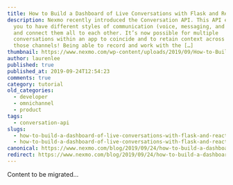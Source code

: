 ```yaml
---
title: How to Build a Dashboard of Live Conversations with Flask and React
description: Nexmo recently introduced the Conversation API. This API enables
  you to have different styles of communication (voice, messaging, and video)
  and connect them all to each other. It’s now possible for multiple
  conversations within an app to coincide and to retain context across all of
  those channels! Being able to record and work with the […]
thumbnail: https://www.nexmo.com/wp-content/uploads/2019/09/How-to-Build-a-Dashboard-of-Live-Conversations-with-Flask-and-React-2.png
author: laurenlee
published: true
published_at: 2019-09-24T12:54:23
comments: true
category: tutorial
old_categories:
  - developer
  - omnichannel
  - product
tags:
  - conversation-api
slugs:
  - how-to-build-a-dashboard-of-live-conversations-with-flask-and-react-dr
  - how-to-build-a-dashboard-of-live-conversations-with-flask-and-react
canonical: https://www.nexmo.com/blog/2019/09/24/how-to-build-a-dashboard-of-live-conversations-with-flask-and-react-dr
redirect: https://www.nexmo.com/blog/2019/09/24/how-to-build-a-dashboard-of-live-conversations-with-flask-and-react-dr
---
```

Content to be migrated...